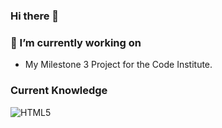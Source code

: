 ### Hi there 👋

### 🔭 I’m currently working on 
* My Milestone 3 Project for the Code Institute.

### Current Knowledge
![HTML5](https://img.shields.io/badge/-HTML5-red)

<!--
**pbaker321/pbaker321** is a ✨ _special_ ✨ repository because its `README.md` (this file) appears on your GitHub profile.

Here are some ideas to get you started:



- 👯 I’m looking to collaborate on ...
- 🤔 I’m looking for help with ...
- 💬 Ask me about ...
- 📫 How to reach me: ...
- 😄 Pronouns: ...
- ⚡ Fun fact: ...
-->
